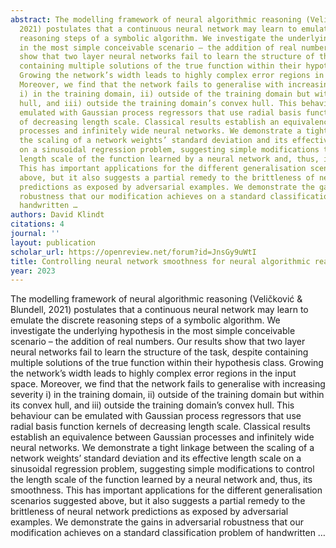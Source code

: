```yaml
---
abstract: The modelling framework of neural algorithmic reasoning (Veličković & Blundell,
  2021) postulates that a continuous neural network may learn to emulate the discrete
  reasoning steps of a symbolic algorithm. We investigate the underlying hypothesis
  in the most simple conceivable scenario – the addition of real numbers. Our results
  show that two layer neural networks fail to learn the structure of the task, despite
  containing multiple solutions of the true function within their hypothesis class.
  Growing the network’s width leads to highly complex error regions in the input space.
  Moreover, we find that the network fails to generalise with increasing severity
  i) in the training domain, ii) outside of the training domain but within its convex
  hull, and iii) outside the training domain’s convex hull. This behaviour can be
  emulated with Gaussian process regressors that use radial basis function kernels
  of decreasing length scale. Classical results establish an equivalence between Gaussian
  processes and infinitely wide neural networks. We demonstrate a tight linkage between
  the scaling of a network weights’ standard deviation and its effective length scale
  on a sinusoidal regression problem, suggesting simple modifications to control the
  length scale of the function learned by a neural network and, thus, its smoothness.
  This has important applications for the different generalisation scenarios suggested
  above, but it also suggests a partial remedy to the brittleness of neural network
  predictions as exposed by adversarial examples. We demonstrate the gains in adversarial
  robustness that our modification achieves on a standard classification problem of
  handwritten …
authors: David Klindt
citations: 4
journal: ''
layout: publication
scholar_url: https://openreview.net/forum?id=JnsGy9uWtI
title: Controlling neural network smoothness for neural algorithmic reasoning
year: 2023
---
```


The modelling framework of neural algorithmic reasoning (Veličković & Blundell, 2021) postulates that a continuous neural network may learn to emulate the discrete reasoning steps of a symbolic algorithm. We investigate the underlying hypothesis in the most simple conceivable scenario – the addition of real numbers. Our results show that two layer neural networks fail to learn the structure of the task, despite containing multiple solutions of the true function within their hypothesis class. Growing the network’s width leads to highly complex error regions in the input space. Moreover, we find that the network fails to generalise with increasing severity i) in the training domain, ii) outside of the training domain but within its convex hull, and iii) outside the training domain’s convex hull. This behaviour can be emulated with Gaussian process regressors that use radial basis function kernels of decreasing length scale. Classical results establish an equivalence between Gaussian processes and infinitely wide neural networks. We demonstrate a tight linkage between the scaling of a network weights’ standard deviation and its effective length scale on a sinusoidal regression problem, suggesting simple modifications to control the length scale of the function learned by a neural network and, thus, its smoothness. This has important applications for the different generalisation scenarios suggested above, but it also suggests a partial remedy to the brittleness of neural network predictions as exposed by adversarial examples. We demonstrate the gains in adversarial robustness that our modification achieves on a standard classification problem of handwritten …
